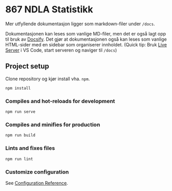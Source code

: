 # 867 NDLA Statistikk

Mer utfyllende dokumentasjon ligger som markdown-filer under `/docs`.

Dokumentasjonen kan leses som vanlige MD-filer, men det er også lagt opp til bruk av [Docsify](https://docsify.js.org/#/). Det gjør at dokumentasjonen også kan leses som vanlige HTML-sider med en sidebar som organiserer innholdet. (Quick tip: Bruk [Live Server](https://github.com/ritwickdey/vscode-live-server) i VS Code, start serveren og naviger til `/docs`)

## Project setup

Clone repository og kjør install vha. `npm`.

```
npm install
```

### Compiles and hot-reloads for development

```
npm run serve
```

### Compiles and minifies for production

```
npm run build
```

### Lints and fixes files

```
npm run lint
```

### Customize configuration

See [Configuration Reference](https://cli.vuejs.org/config/).
